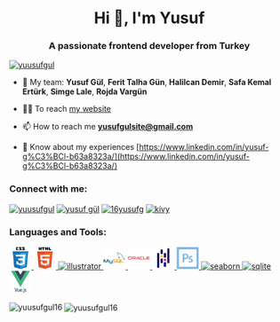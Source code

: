 <h1 align="center">Hi 👋, I'm Yusuf</h1>
<h3 align="center">A passionate frontend developer from Turkey</h3>

<p align="left"> <a href="https://twitter.com/yuusufgul" target="blank"><img src="https://img.shields.io/twitter/follow/yuusufgul?logo=twitter&style=for-the-badge" alt="yuusufgul" /></a> </p>

- 🌱 My team: **Yusuf Gül**, **Ferit Talha Gün**, **Halilcan Demir**, **Safa Kemal Ertürk**, **Simge Lale**, **Rojda Vargün**

- 👨‍💻 To reach [my website](http://yusufgulsite.cf/)

- 📫 How to reach me **yusufgulsite@gmail.com**

- 📄 Know about my experiences [https://www.linkedin.com/in/yusuf-g%C3%BCl-b63a8323a/](https://www.linkedin.com/in/yusuf-g%C3%BCl-b63a8323a/)

<h3 align="left">Connect with me:</h3>
<p align="left">
<a href="https://twitter.com/yuusufgul" target="blank"><img align="center" src="https://raw.githubusercontent.com/rahuldkjain/github-profile-readme-generator/master/src/images/icons/Social/twitter.svg" alt="yuusufgul" height="30" width="40" /></a>
<a href="https://linkedin.com/in/yusuf gül" target="blank"><img align="center" src="https://raw.githubusercontent.com/rahuldkjain/github-profile-readme-generator/master/src/images/icons/Social/linked-in-alt.svg" alt="yusuf gül" height="30" width="40" /></a>
<a href="https://instagram.com/16yusufg" target="blank"><img align="center" src="https://raw.githubusercontent.com/rahuldkjain/github-profile-readme-generator/master/src/images/icons/Social/instagram.svg" alt="16yusufg" height="30" width="40" /></a>
<a href="https://www.youtube.com/c/kivy" target="blank"><img align="center" src="https://raw.githubusercontent.com/rahuldkjain/github-profile-readme-generator/master/src/images/icons/Social/youtube.svg" alt="kivy" height="30" width="40" /></a>
</p>

<h3 align="left">Languages and Tools:</h3>
     <a href="https://www.w3schools.com/css/" target="_blank" rel="noreferrer"> <img src="https://raw.githubusercontent.com/devicons/devicon/master/icons/css3/css3-original-wordmark.svg" alt="css3" width="40" height="40"/> </a> 
     <a href="https://www.w3.org/html/" target="_blank" rel="noreferrer"> <img src="https://raw.githubusercontent.com/devicons/devicon/master/icons/html5/html5-original-wordmark.svg" alt="html5" width="40" height="40"/> </a> 
     <a href="https://www.adobe.com/in/products/illustrator.html" target="_blank" rel="noreferrer"> <img src="https://www.vectorlogo.zone/logos/adobe_illustrator/adobe_illustrator-icon.svg" alt="illustrator" width="40" height="40"/> </a> 
      <a href="https://www.mysql.com/" target="_blank" rel="noreferrer"> <img src="https://raw.githubusercontent.com/devicons/devicon/master/icons/mysql/mysql-original-wordmark.svg" alt="mysql" width="40" height="40"/> </a> 
      <a href="https://www.oracle.com/" target="_blank" rel="noreferrer"> <img src="https://raw.githubusercontent.com/devicons/devicon/master/icons/oracle/oracle-original.svg" alt="oracle" width="40" height="40"/> </a> 
      <a href="https://pandas.pydata.org/" target="_blank" rel="noreferrer"> <img src="https://raw.githubusercontent.com/devicons/devicon/2ae2a900d2f041da66e950e4d48052658d850630/icons/pandas/pandas-original.svg" alt="pandas" width="40" height="40"/> </a> 
      <a href="https://www.photoshop.com/en" target="_blank" rel="noreferrer"> <img src="https://raw.githubusercontent.com/devicons/devicon/master/icons/photoshop/photoshop-line.svg" alt="photoshop" width="40" height="40"/> </a> 
      <a href="https://seaborn.pydata.org/" target="_blank" rel="noreferrer"> <img src="https://seaborn.pydata.org/_images/logo-mark-lightbg.svg" alt="seaborn" width="40" height="40"/> </a> <a href="https://www.sqlite.org/" target="_blank" rel="noreferrer"> <img src="https://www.vectorlogo.zone/logos/sqlite/sqlite-icon.svg" alt="sqlite" width="40" height="40"/> </a> 
      <a href="https://vuejs.org/" target="_blank" rel="noreferrer"> <img src="https://raw.githubusercontent.com/devicons/devicon/master/icons/vuejs/vuejs-original-wordmark.svg" alt="vuejs" width="40" height="40"/> </a> </p>

<p><img align="left" src="https://github-readme-stats.vercel.app/api/top-langs?username=yuusufgul16&show_icons=true&locale=en&layout=compact" alt="yuusufgul16" /></p>

<p>&nbsp;<img align="center" src="https://github-readme-stats.vercel.app/api?username=yuusufgul16&show_icons=true&locale=en" alt="yuusufgul16" /></p>

